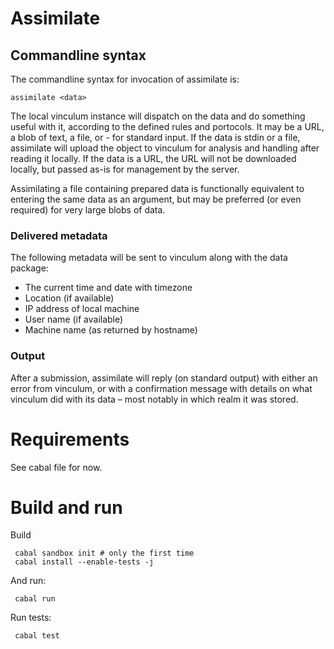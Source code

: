 # Assimilate
## Commandline syntax

The commandline syntax for invocation of assimilate is:

    assimilate <data>

The local vinculum instance will dispatch on the data and do something useful with it, according to the defined rules and portocols. It may be a URL, a blob of text, a file, or - for standard input. If the data is stdin or a file, assimilate will upload the object to vinculum for analysis and handling after reading it locally. If the data is a URL, the URL will not be downloaded locally, but passed as-is for management by the server.

Assimilating a file containing prepared data is functionally equivalent to entering the same data as an argument, but may be preferred (or even required) for very large blobs of data.

### Delivered metadata
The following metadata will be sent to vinculum along with the data package:
- The current time and date with timezone
- Location (if available)
- IP address of local machine
- User name (if available)
- Machine name (as returned by hostname)

### Output
After a submission, assimilate will reply (on standard output) with either an error from vinculum, or with a confirmation message with details on what vinculum did with its data – most notably in which realm it was stored.

# Requirements
See cabal file for now.

# Build and run
Build

     cabal sandbox init # only the first time
     cabal install --enable-tests -j

And run:

     cabal run

Run tests:

     cabal test
